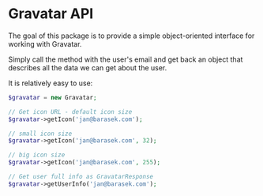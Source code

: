 Gravatar API
============

The goal of this package is to provide a simple object-oriented interface for working with Gravatar.

Simply call the method with the user's email and get back an object that describes all the data we can get about the user.

It is relatively easy to use:

```php
$gravatar = new Gravatar;

// Get icon URL - default icon size
$gravatar->getIcon('jan@barasek.com');

// small icon size
$gravatar->getIcon('jan@barasek.com', 32);

// big icon size
$gravatar->getIcon('jan@barasek.com', 255);

// Get user full info as GravatarResponse
$gravatar->getUserInfo('jan@barasek.com');
```
